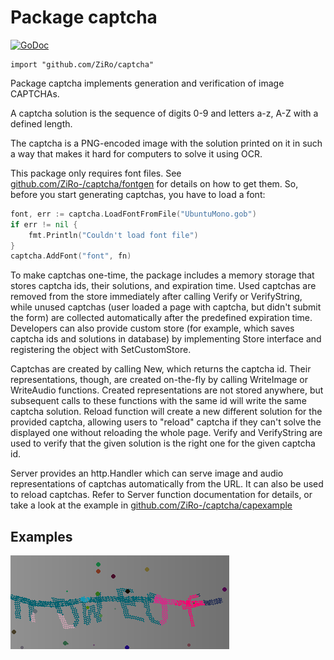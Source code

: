 Package captcha
=====================
[![GoDoc](https://godoc.org/github.com/ZiRo-/captcha?status.svg)](https://godoc.org/github.com/ZiRo-/captcha)

	import "github.com/ZiRo/captcha"

Package captcha implements generation and verification of image CAPTCHAs.

A captcha solution is the sequence of digits 0-9 and letters a-z, A-Z 
with a defined length.

The captcha is a PNG-encoded image with the solution printed on
it in such a way that makes it hard for computers to solve it using OCR.

This package only requires font files. See [github.com/ZiRo-/captcha/fontgen](https://github.com/ZiRo-/captcha/tree/master/fontgen)
for details on how to get them.
So, before you start generating captchas, you have to load a font:
``` go
font, err := captcha.LoadFontFromFile("UbuntuMono.gob")
if err != nil {
	fmt.Println("Couldn't load font file")
}
captcha.AddFont("font", fn)
```

To make captchas one-time, the package includes a memory storage that stores
captcha ids, their solutions, and expiration time. Used captchas are removed
from the store immediately after calling Verify or VerifyString, while
unused captchas (user loaded a page with captcha, but didn't submit the
form) are collected automatically after the predefined expiration time.
Developers can also provide custom store (for example, which saves captcha
ids and solutions in database) by implementing Store interface and
registering the object with SetCustomStore.

Captchas are created by calling New, which returns the captcha id. Their
representations, though, are created on-the-fly by calling WriteImage or
WriteAudio functions. Created representations are not stored anywhere, but
subsequent calls to these functions with the same id will write the same
captcha solution. Reload function will create a new different solution for
the provided captcha, allowing users to "reload" captcha if they can't solve
the displayed one without reloading the whole page.  Verify and VerifyString
are used to verify that the given solution is the right one for the given
captcha id.

Server provides an http.Handler which can serve image and audio
representations of captchas automatically from the URL. It can also be used
to reload captchas.  Refer to Server function documentation for details, or
take a look at the example in [github.com/ZiRo-/captcha/capexample](https://github.com/ZiRo-/captcha/tree/master/capexample)


Examples
--------

![Image](https://github.com/ZiRo-/captcha/raw/master/capgen/example.png)

